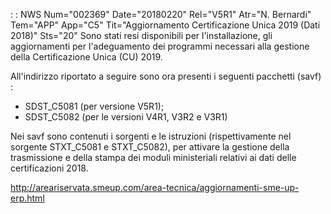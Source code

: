 :  : NWS Num="002369" Date="20180220" Rel="V5R1" Atr="N. Bernardi" Tem="APP" App="C5" Tit="Aggiornamento Certificazione Unica 2019 (Dati 2018)" Sts="20"
Sono stati resi disponibili per l'installazione, gli aggiornamenti per l'adeguamento dei programmi
necessari alla gestione della Certificazione Unica (CU) 2019.

All'indirizzo riportato a seguire sono ora presenti i seguenti pacchetti (savf) : 
- SDST_C5081 (per versione V5R1);
- SDST_C5082 (per le versioni V4R1, V3R2 e V3R1)

Nei savf sono contenuti i sorgenti e le istruzioni (rispettivamente nel sorgente STXT_C5081 e STXT_C5082), per attivare la gestione della trasmissione e della stampa dei moduli ministeriali relativi ai dati delle certificazioni 2018.

http://areariservata.smeup.com/area-tecnica/aggiornamenti-sme-up-erp.html 
